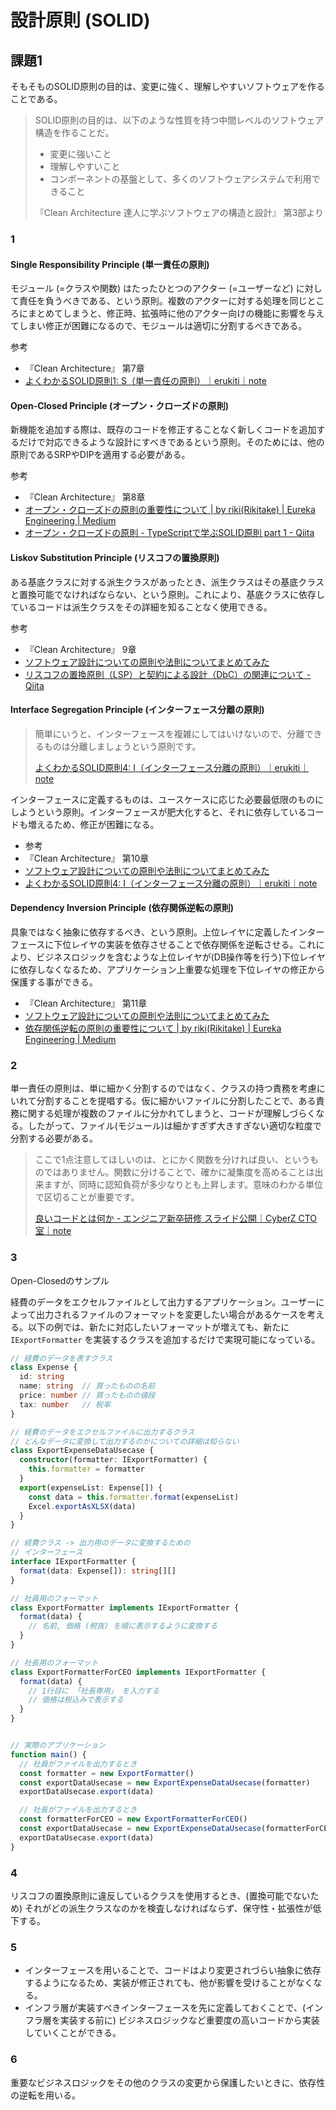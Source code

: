# 設計原則 (SOLID)

## 課題1

そもそものSOLID原則の目的は、変更に強く、理解しやすいソフトウェアを作ることである。

> SOLID原則の目的は、以下のような性質を持つ中間レベルのソフトウェア構造を作ることだ。
>
> - 変更に強いこと
> - 理解しやすいこと
> - コンポーネントの基盤として、多くのソフトウェアシステムで利用できること
>
> 『Clean Architecture 達人に学ぶソフトウェアの構造と設計』 第3部より

### 1

#### Single Responsibility Principle (単一責任の原則)

モジュール (=クラスや関数) はたったひとつのアクター (=ユーザーなど) に対して責任を負うべきである、という原則。複数のアクターに対する処理を同じところにまとめてしまうと、修正時、拡張時に他のアクター向けの機能に影響を与えてしまい修正が困難になるので、モジュールは適切に分割するべきである。

参考

- 『Clean Architecture』 第7章
- [よくわかるSOLID原則1: S（単一責任の原則）｜erukiti｜note](https://note.com/erukiti/n/n67b323d1f7c5)

#### Open-Closed Principle (オープン・クローズドの原則)

新機能を追加する際は、既存のコードを修正することなく新しくコードを追加するだけで対応できるような設計にすべきであるという原則。そのためには、他の原則であるSRPやDIPを適用する必要がある。

参考

- 『Clean Architecture』 第8章
- [オープン・クローズドの原則の重要性について | by riki(Rikitake) | Eureka Engineering | Medium](https://medium.com/eureka-engineering/go-open-closed-principle-977f1b5d3db0)
- [オープン・クローズドの原則 - TypeScriptで学ぶSOLID原則 part 1 - Qiita](https://qiita.com/ryo2132/items/01f0fcb8ff27353f8ecb)

#### Liskov Substitution Principle (リスコフの置換原則)

ある基底クラスに対する派生クラスがあったとき、派生クラスはその基底クラスと置換可能でなければならない、という原則。これにより、基底クラスに依存しているコードは派生クラスをその詳細を知ることなく使用できる。

参考

- 『Clean Architecture』 9章
- [ソフトウェア設計についての原則や法則についてまとめてみた](https://zenn.dev/nanagi/articles/0e899711611630)
- [リスコフの置換原則（LSP）と契約による設計（DbC）の関連について - Qiita](https://qiita.com/hiko1129/items/9b3066feffabccf83c16)

#### Interface Segregation Principle (インターフェース分離の原則)

> 簡単にいうと、インターフェースを複雑にしてはいけないので、分離できるものは分離しましょうという原則です。
>
> [よくわかるSOLID原則4: I（インターフェース分離の原則）｜erukiti｜note](https://note.com/erukiti/n/n3daa55541bc8)

インターフェースに定義するものは、ユースケースに応じた必要最低限のものにしようという原則。インターフェースが肥大化すると、それに依存しているコードも増えるため、修正が困難になる。

- 参考
- 『Clean Architecture』 第10章
- [ソフトウェア設計についての原則や法則についてまとめてみた](https://zenn.dev/nanagi/articles/0e899711611630)
- [よくわかるSOLID原則4: I（インターフェース分離の原則）｜erukiti｜note](https://note.com/erukiti/n/n3daa55541bc8)

#### Dependency Inversion Principle (依存関係逆転の原則)

具象ではなく抽象に依存するべき、という原則。上位レイヤに定義したインターフェースに下位レイヤの実装を依存させることで依存関係を逆転させる。これにより、ビジネスロジックを含むような上位レイヤが(DB操作等を行う)下位レイヤに依存しなくなるため、アプリケーション上重要な処理を下位レイヤの修正から保護する事ができる。

- 『Clean Architecture』 第11章
- [ソフトウェア設計についての原則や法則についてまとめてみた](https://zenn.dev/nanagi/articles/0e899711611630)
- [依存関係逆転の原則の重要性について | by riki(Rikitake) | Eureka Engineering | Medium](https://medium.com/eureka-engineering/go-dependency-inversion-principle-8ffaf7854a55)

### 2

単一責任の原則は、単に細かく分割するのではなく、クラスの持つ責務を考慮にいれて分割することを提唱する。仮に細かいファイルに分割したことで、ある責務に関する処理が複数のファイルに分かれてしまうと、コードが理解しづらくなる。したがって、ファイル(モジュール)は細かすぎず大きすぎない適切な粒度で分割する必要がある。

> ここで1点注意してほしいのは、とにかく関数を分ければ良い、というものではありません。関数に分けることで、確かに凝集度を高めることは出来ますが、同時に認知負荷が多少なりとも上昇します。意味のわかる単位で区切ることが重要です。
>
> [良いコードとは何か - エンジニア新卒研修 スライド公開｜CyberZ CTO室｜note](https://note.com/cyberz_cto/n/n26f535d6c575#E0aBe)

### 3

Open-Closedのサンプル

経費のデータをエクセルファイルとして出力するアプリケーション。ユーザーによって出力されるファイルのフォーマットを変更したい場合があるケースを考える。以下の例では、新たに対応したいフォーマットが増えても、新たに `IExportFormatter` を実装するクラスを追加するだけで実現可能になっている。

```ts
// 経費のデータを表すクラス
class Expense {
  id: string
  name: string  // 買ったものの名前
  price: number // 買ったものの値段
  tax: number   // 税率
}

// 経費のデータをエクセルファイルに出力するクラス
// どんなデータに変換して出力するのかについての詳細は知らない
class ExportExpenseDataUsecase {
  constructor(formatter: IExportFormatter) {
    this.formatter = formatter
  }
  export(expenseList: Expense[]) {
    const data = this.formatter.format(expenseList)
    Excel.exportAsXLSX(data)
  }
}

// 経費クラス -> 出力用のデータに変換するための
// インターフェース
interface IExportFormatter {
  format(data: Expense[]): string[][]
}

// 社員用のフォーマット
class ExportFormatter implements IExportFormatter {
  format(data) {
    // 名前, 価格 (税抜) を順に表示するように変換する
  }
}

// 社長用のフォーマット
class ExportFormatterForCEO implements IExportFormatter {
  format(data) {
    // 1行目に 「社長専用」 を入力する
    // 価格は税込みで表示する
  }
}


// 実際のアプリケーション
function main() {
  // 社員がファイルを出力するとき
  const formatter = new ExportFormatter()
  const exportDataUsecase = new ExportExpenseDataUsecase(formatter)
  exportDataUsecase.export(data)

  // 社長がファイルを出力するとき
  const formatterForCEO = new ExportFormatterForCEO()
  const exportDataUsecase = new ExportExpenseDataUsecase(formatterForCEO)
  exportDataUsecase.export(data)
}

```

### 4

リスコフの置換原則に違反しているクラスを使用するとき、(置換可能でないため) それがどの派生クラスなのかを検査しなければならず、保守性・拡張性が低下する。

### 5

- インターフェースを用いることで、コードはより変更されづらい抽象に依存するようになるため、実装が修正されても、他が影響を受けることがなくなる。
- インフラ層が実装すべきインターフェースを先に定義しておくことで、(インフラ層を実装する前に) ビジネスロジックなど重要度の高いコードから実装していくことができる。

### 6

重要なビジネスロジックをその他のクラスの変更から保護したいときに、依存性の逆転を用いる。
